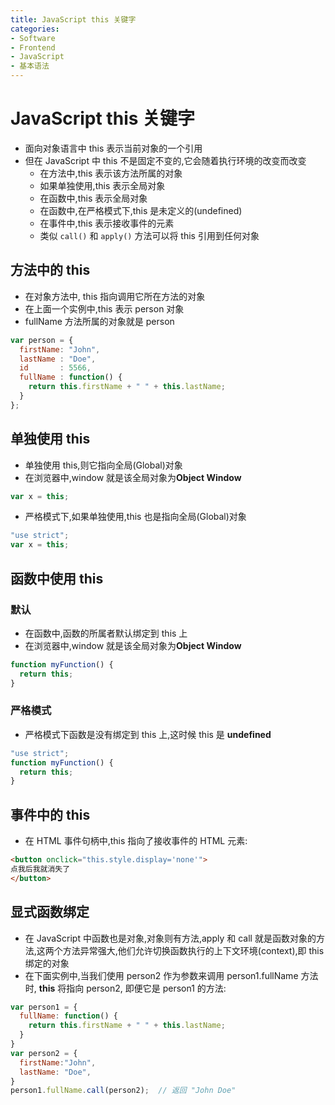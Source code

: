 ```yaml
---
title: JavaScript this 关键字
categories:
- Software
- Frontend
- JavaScript
- 基本语法
---
```

# JavaScript this 关键字

- 面向对象语言中 this 表示当前对象的一个引用
- 但在 JavaScript 中 this 不是固定不变的,它会随着执行环境的改变而改变
    - 在方法中,this 表示该方法所属的对象
    - 如果单独使用,this 表示全局对象
    - 在函数中,this 表示全局对象
    - 在函数中,在严格模式下,this 是未定义的(undefined)
    - 在事件中,this 表示接收事件的元素
    - 类似 `call()` 和 `apply()` 方法可以将 this 引用到任何对象

## 方法中的 this

- 在对象方法中, this 指向调用它所在方法的对象
- 在上面一个实例中,this 表示 person 对象
- fullName 方法所属的对象就是 person

```js
var person = {
  firstName: "John",
  lastName : "Doe",
  id       : 5566,
  fullName : function() {
    return this.firstName + " " + this.lastName;
  }
};
```

## 单独使用 this

- 单独使用 this,则它指向全局(Global)对象
- 在浏览器中,window 就是该全局对象为**Object Window**

```js
var x = this;
```

- 严格模式下,如果单独使用,this 也是指向全局(Global)对象

```js
"use strict";
var x = this;
```

## 函数中使用 this

### 默认

- 在函数中,函数的所属者默认绑定到 this 上
- 在浏览器中,window 就是该全局对象为**Object Window**

```js
function myFunction() {
  return this;
}
```

### 严格模式

- 严格模式下函数是没有绑定到 this 上,这时候 this 是 **undefined**

```js
"use strict";
function myFunction() {
  return this;
}
```

## 事件中的 this

- 在 HTML 事件句柄中,this 指向了接收事件的 HTML 元素:

```html
<button onclick="this.style.display='none'">
点我后我就消失了
</button>
```

## 显式函数绑定

- 在 JavaScript 中函数也是对象,对象则有方法,apply 和 call 就是函数对象的方法,这两个方法异常强大,他们允许切换函数执行的上下文环境(context),即 this 绑定的对象
- 在下面实例中,当我们使用 person2 作为参数来调用 person1.fullName 方法时, **this** 将指向 person2, 即便它是 person1 的方法:

```js
var person1 = {
  fullName: function() {
    return this.firstName + " " + this.lastName;
  }
}
var person2 = {
  firstName:"John",
  lastName: "Doe",
}
person1.fullName.call(person2);  // 返回 "John Doe"
```

